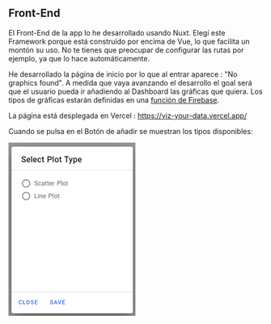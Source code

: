 ## Front-End

El Front-End de la app lo he desarrollado usando Nuxt. Elegí este Framework porque está construido por encima de Vue,
lo que facilita un montón su uso. No te tienes que preocupar de configurar las rutas por ejemplo, ya que lo hace
automáticamente. 

He desarrollado la página de inicio por lo que al entrar aparece : "No graphics found". A medida que vaya avanzando el 
desarrollo el goal será que el usuario pueda ir añadiendo al Dashboard las gráficas que quiera. Los tipos de 
gráficas estarán definidas en una [función de Firebase](https://us-central1-viz-your-data.cloudfunctions.net/api/plotTypes).

La página está desplegada en Vercel : https://viz-your-data.vercel.app/

Cuando se pulsa en el Botón de añadir se muestran los tipos disponibles:

![plot_types](img/opciones_plot.png)